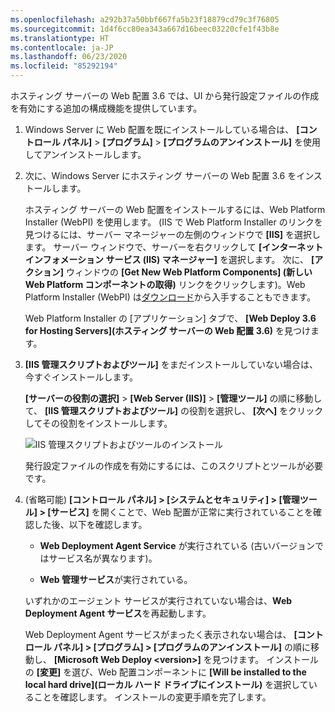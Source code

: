```yaml
---
ms.openlocfilehash: a292b37a50bbf667fa5b23f18879cd79c3f76805
ms.sourcegitcommit: 1d4f6cc80ea343a667d16beec03220cfe1f43b8e
ms.translationtype: HT
ms.contentlocale: ja-JP
ms.lasthandoff: 06/23/2020
ms.locfileid: "85292194"
---
```

ホスティング サーバーの Web 配置 3.6 では、UI から発行設定ファイルの作成を有効にする追加の構成機能を提供しています。

1. Windows Server に Web 配置を既にインストールしている場合は、 **[コントロール パネル]**  >  **[プログラム]**  >  **[プログラムのアンインストール]** を使用してアンインストールします。

2. 次に、Windows Server にホスティング サーバーの Web 配置 3.6 をインストールします。

    ホスティング サーバーの Web 配置をインストールするには、Web Platform Installer (WebPI) を使用します。 (IIS で Web Platform Installer のリンクを見つけるには、サーバー マネージャーの左側のウィンドウで **[IIS]** を選択します。 サーバー ウィンドウで、サーバーを右クリックして **[インターネット インフォメーション サービス (IIS) マネージャー]** を選択します。 次に、 **[アクション]** ウィンドウの **[Get New Web Platform Components] (新しい Web Platform コンポーネントの取得)** リンクをクリックします)。Web Platform Installer (WebPI) は[ダウンロード](https://www.microsoft.com/web/downloads/platform.aspx)から入手することもできます。

    Web Platform Installer の [アプリケーション] タブで、 **[Web Deploy 3.6 for Hosting Servers]\(ホスティング サーバーの Web 配置 3.6\)** を見つけます。

3. **[IIS 管理スクリプトおよびツール]** をまだインストールしていない場合は、今すぐインストールします。

    **[サーバーの役割の選択]**  >  **[Web Server (IIS)]**  >  **[管理ツール]** の順に移動して、 **[IIS 管理スクリプトおよびツール]** の役割を選択し、 **[次へ]** をクリックしてその役割をインストールします。

    ![IIS 管理スクリプトおよびツールのインストール](../../deployment/media/tutorial-iis-management-scripts-and-tools.png)

    発行設定ファイルの作成を有効にするには、このスクリプトとツールが必要です。

4. (省略可能) **[コントロール パネル] > [システムとセキュリティ] > [管理ツール] > [サービス]** を開くことで、Web 配置が正常に実行されていることを確認した後、以下を確認します。

    * **Web Deployment Agent Service** が実行されている (古いバージョンではサービス名が異なります)。

    * **Web 管理サービス**が実行されている。

    いずれかのエージェント サービスが実行されていない場合は、**Web Deployment Agent サービス**を再起動します。

    Web Deployment Agent サービスがまったく表示されない場合は、 **[コントロール パネル] > [プログラム] > [プログラムのアンインストール]** の順に移動し、 **[Microsoft Web Deploy \<version>]** を見つけます。 インストールの **[変更]** を選び、Web 配置コンポーネントに **[Will be installed to the local hard drive]\(ローカル ハード ドライブにインストール\)** を選択していることを確認します。 インストールの変更手順を完了します。